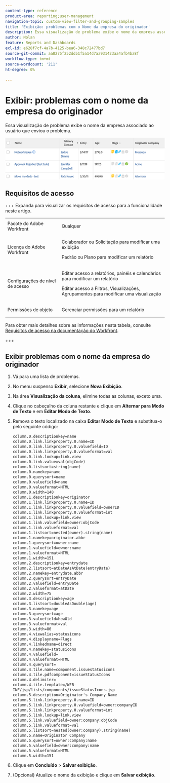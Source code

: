 ```yaml
---
content-type: reference
product-area: reporting;user-management
navigation-topic: custom-view-filter-and-grouping-samples
title: 'Exibição: problemas com o Nome da empresa do originador'
description: Essa visualização de problema exibe o nome da empresa associado ao usuário que enviou o problema.
author: Nolan
feature: Reports and Dashboards
exl-id: e628f7cf-4a7b-4125-bea6-348c72477bd7
source-git-commit: aa8275f252dd51f5a14d7aa931423aa4afb4ba8f
workflow-type: tm+mt
source-wordcount: '211'
ht-degree: 0%

---
```


# Exibir: problemas com o nome da empresa do originador

<!--Audit: 11/2024-->

Essa visualização de problema exibe o nome da empresa associado ao usuário que enviou o problema.

![custom_view_for_issues_with_originator_company_name.png](assets/custom-view-for-issues-350x33.png)

## Requisitos de acesso

+++ Expanda para visualizar os requisitos de acesso para a funcionalidade neste artigo.

<table style="table-layout:auto"> 
 <col> 
 <col> 
 <tbody> 
  <tr> 
   <td role="rowheader">Pacote do Adobe Workfront</td> 
   <td> <p>Qualquer</p> </td> 
  </tr> 
  <tr> 
   <td role="rowheader">Licença do Adobe Workfront</td> 
   <td> 
   <p>Colaborador ou Solicitação para modificar uma exibição </p>
   <p>Padrão ou Plano para modificar um relatório</p>
  </tr> 
  <tr> 
   <td role="rowheader">Configurações de nível de acesso</td> 
   <td> <p>Editar acesso a relatórios, painéis e calendários para modificar um relatório</p> <p>Editar acesso a Filtros, Visualizações, Agrupamentos para modificar uma visualização</p> </td> 
  </tr> 
  <tr> 
   <td role="rowheader">Permissões de objeto</td> 
   <td> <p>Gerenciar permissões para um relatório</p>  </td> 
  </tr> 
 </tbody> 
</table>

Para obter mais detalhes sobre as informações nesta tabela, consulte [Requisitos de acesso na documentação do Workfront](/help/quicksilver/administration-and-setup/add-users/access-levels-and-object-permissions/access-level-requirements-in-documentation.md).


+++

## Exibir problemas com o nome da empresa do originador

1. Vá para uma lista de problemas.
1. No menu suspenso **Exibir**, selecione **Nova Exibição**.
1. Na área **Visualização da coluna**, elimine todas as colunas, exceto uma.
1. Clique no cabeçalho da coluna restante e clique em **Alternar para Modo de Texto** e em **Editar Modo de Texto**.
1. Remova o texto localizado na caixa **Editar Modo de Texto** e substitua-o pelo seguinte código:


   ```
   column.0.descriptionkey=name
   column.0.link.linkproperty.0.name=ID
   column.0.link.linkproperty.0.valuefield=ID
   column.0.link.linkproperty.0.valueformat=val
   column.0.link.lookup=link.view
   column.0.link.value=val(objCode)
   column.0.listsort=string(name)
   column.0.namekey=name
   column.0.querysort=name
   column.0.valuefield=name
   column.0.valueformat=HTML
   column.0.width=140
   column.1.descriptionkey=originator
   column.1.link.linkproperty.0.name=ID
   column.1.link.linkproperty.0.valuefield=ownerID
   column.1.link.linkproperty.0.valueformat=int
   column.1.link.lookup=link.view
   column.1.link.valuefield=owner:objCode
   column.1.link.valueformat=val
   column.1.listsort=nested(owner).string(name)
   column.1.namekey=originator.abbr
   column.1.querysort=owner:name
   column.1.valuefield=owner:name
   column.1.valueformat=HTML
   column.1.width=151
   column.2.descriptionkey=entrydate
   column.2.listsort=atDateAsAtDate(entryDate)
   column.2.namekey=entrydate.abbr
   column.2.querysort=entryDate
   column.2.valuefield=entryDate
   column.2.valueformat=atDate
   column.2.width=75
   column.3.descriptionkey=age
   column.3.listsort=doubleAsDouble(age)
   column.3.namekey=age
   column.3.querysort=age
   column.3.valuefield=howOld
   column.3.valueformat=val
   column.3.width=80
   column.4.viewalias=statusicons
   column.4.displayname=Flags
   column.4.linkedname=direct
   column.4.namekey=statusicons
   column.4.valuefield=
   column.4.valueformat=HTML
   column.4.querysort=
   column.4.tile.name=component.issuestatusicons
   column.4.tile.pdfcomponent=issueStatusIcons
   column.4.delimiter=
   column.4.tile.template=/WEB-INF/jsp/lists/components/issueStatusIcons.jsp
   column.5.description=Originator's Company Name
   column.5.link.linkproperty.0.name=ID
   column.5.link.linkproperty.0.valuefield=owner:companyID
   column.5.link.linkproperty.0.valueformat=int
   column.5.link.lookup=link.view
   column.5.link.valuefield=owner:company:objCode
   column.5.link.valueformat=val
   column.5.listsort=nested(owner:company).string(name)
   column.5.name=Originator Company
   column.5.querysort=owner:company:name
   column.5.valuefield=owner:company:name
   column.5.valueformat=HTML
   column.5.width=151
   ```

1. Clique em **Concluído** > **Salvar exibição**.
1. (Opcional) Atualize o nome da exibição e clique em **Salvar exibição**.

